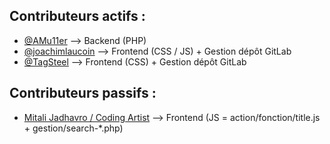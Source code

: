 ## Contributeurs actifs :

- [@AMu11er](https://gitlab.com/MythUp3)  -->  Backend (PHP)
- [@joachimlaucoin](https://gitlab.com/joacksleloupgit)  -->  Frontend (CSS / JS) + Gestion dépôt GitLab 
- [@TagSteel](https://gitlab.com/TagSteel)  -->  Frontend (CSS) + Gestion dépôt GitLab

## Contributeurs passifs :

- [Mitali Jadhavro  / Coding Artist](https://codingartistweb.com/)  -->  Frontend (JS = action/fonction/title.js +
gestion/search-*.php) 




